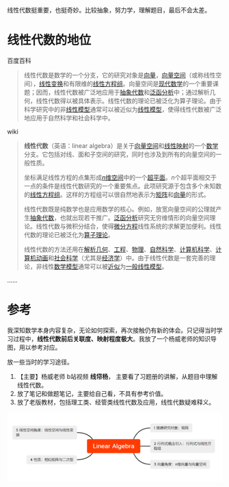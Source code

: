 线性代数挺重要，也挺奇妙。比较抽象，努力学，理解题目，最后不会太差。



# 线性代数的地位

百度百科

> 线性代数是数学的一个分支，它的研究对象是[向量](https://baike.baidu.com/item/向量/1396519?fromModule=lemma_inlink)，[向量空间](https://baike.baidu.com/item/向量空间/5936597?fromModule=lemma_inlink)（或称线性空间），[线性变换](https://baike.baidu.com/item/线性变换/5904192?fromModule=lemma_inlink)和有限维的[线性方程组](https://baike.baidu.com/item/线性方程组/5904308?fromModule=lemma_inlink)。向量空间是[现代数学](https://baike.baidu.com/item/现代数学/3704792?fromModule=lemma_inlink)的一个重要课题；因而，线性代数被广泛地应用于[抽象代数](https://baike.baidu.com/item/抽象代数/1537111?fromModule=lemma_inlink)和[泛函分析](https://baike.baidu.com/item/泛函分析/4151?fromModule=lemma_inlink)中；通过解析几何，线性代数得以被具体表示。线性代数的理论已被泛化为算子理论。由于科学研究中的非[线性模型](https://baike.baidu.com/item/线性模型/9857200?fromModule=lemma_inlink)通常可以被近似为[线性模型](https://baike.baidu.com/item/线性模型?fromModule=lemma_inlink)，使得线性代数被广泛地应用于自然科学和社会科学中。

wiki

> **线性代数**（英语：linear algebra）是关于[向量空间](https://zh.wikipedia.org/wiki/向量空间)和[线性映射](https://zh.wikipedia.org/wiki/线性映射)的一个[数学](https://zh.wikipedia.org/wiki/数学)分支。它包括对线、面和子空间的研究，同时也涉及到所有的向量空间的一般性质。
>
> 坐标满足线性方程的点集形成[*n*维空间](https://zh.wikipedia.org/wiki/歐幾里得空間)中的一个[超平面](https://zh.wikipedia.org/wiki/超平面)。*n*个超平面相交于一点的条件是线性代数研究的一个重要焦点。此项研究源于包含多个未知数的[线性方程组](https://zh.wikipedia.org/wiki/线性方程组)。这样的方程组可以很自然地表示为[矩阵](https://zh.wikipedia.org/wiki/矩阵)和[向量](https://zh.wikipedia.org/wiki/向量)的形式。
>
> 线性代数既是纯数学也是应用数学的核心。例如，放宽向量空间的公理就产生[抽象代数](https://zh.wikipedia.org/wiki/抽象代数)，也就出现若干推广。[泛函分析](https://zh.wikipedia.org/wiki/泛函分析)研究无穷维情形的向量空间理论。线性代数与微积分结合，使得[微分方程](https://zh.wikipedia.org/wiki/微分方程)线性系统的求解更加便利。线性代数的理论已被泛化为[算子理论](https://zh.wikipedia.org/w/index.php?title=算子理论&action=edit&redlink=1)。
>
> 线性代数的方法还用在[解析几何](https://zh.wikipedia.org/wiki/解析几何)、[工程](https://zh.wikipedia.org/wiki/工程学)、[物理](https://zh.wikipedia.org/wiki/物理)、[自然科学](https://zh.wikipedia.org/wiki/自然科学)、[计算机科学](https://zh.wikipedia.org/wiki/計算機科學)、[计算机动画](https://zh.wikipedia.org/wiki/计算机动画)和[社会科学](https://zh.wikipedia.org/wiki/社会科学)（尤其是[经济学](https://zh.wikipedia.org/wiki/经济学)）中。由于线性代数是一套完善的理论，非线性[数学模型](https://zh.wikipedia.org/wiki/数学模型)通常可以被[近似](https://zh.wikipedia.org/wiki/近似)为[一般线性模型](https://zh.wikipedia.org/wiki/一般線性模型)。

……



# 参考

我深知数学本身内容复杂，无论如何探索，再次接触仍有新的体会。只记得当时学习过程中，**线性代数前后关联度、映射程度极大**。我放了一个杨威老师的知识导图，用以参考对应。



放一些当时的学习途径。

1. 【主要】杨威老师 b站视频 **线帒杨**， 主要看了习题册的讲解，从题目中理解线性代数。
1. 放了笔记和做题笔记，主要给自己看，不具有参考价值。
1. 放了老版教材，包括理工类、经管类线性代数及应用，线性代数疑难释义。



![image-20220913132240945](README.assets/image-20220913132240945.png)





















